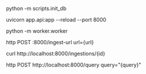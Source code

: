 python -m scripts.init_db

uvicorn app.api:app --reload --port 8000

python -m worker.worker

http POST :8000/ingest-url url={url}

curl http://localhost:8000/ingestions/{id}

http POST http://localhost:8000/query query="{query}"
